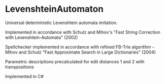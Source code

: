 # LevenshteinAutomaton

Universal deterministic Levenshtein automata imitation.

Implemented in accordance with Schulz and Mihov's "Fast String Correction with Levenshtein-Automata" (2002)

Spellchecker implemented in accordance with refined FB-Trie algorithm - Mihov and Schulz "Fast Approximate Search in Large Dictionaries" (2004)

Parametric descriptions precalculated for edit distances 1 and 2 with transpositions

Implemented in C#
